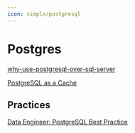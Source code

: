 ```yaml
---
icon: simple/postgresql
---
```


# Postgres

[why-use-postgresql-over-sql-server](https://medium.com/lucid-plexus/why-use-postgresql-over-sql-server-in-your-project-modern-age-of-database-management-5afed16878ba)

[PostgreSQL as a Cache](https://itnext.io/you-dont-need-a-dedicated-cache-service-postgresql-as-a-cache-bf951afc35e3)

## Practices

[Data Engineer: PostgreSQL Best Practice](https://medium.com/@premvishnoi/data-engineer-postgresql-best-practice-4335a218c066)
